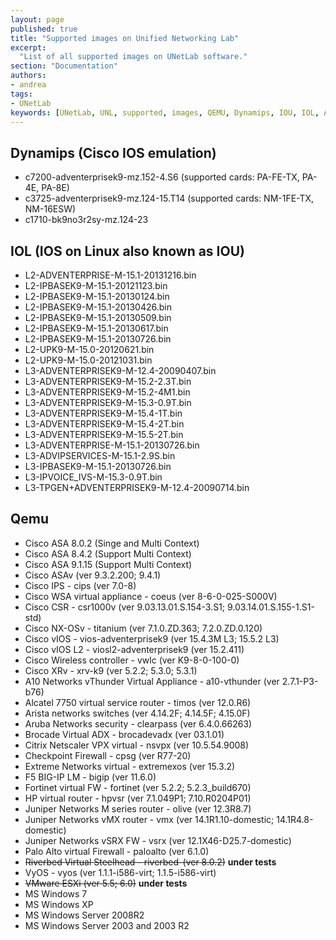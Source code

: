 ```yaml
---
layout: page
published: true
title: "Supported images on Unified Networking Lab"
excerpt:
  "List of all supported images on UNetLab software."
section: "Documentation"
authors:
- andrea
tags:
- UNetLab
keywords: [UNetLab, UNL, supported, images, QEMU, Dynamips, IOU, IOL, ASA, ASAv, XR, TiMOS, F5]
---
```

## Dynamips (Cisco IOS emulation)

* c7200-adventerprisek9-mz.152-4.S6 (supported cards: PA-FE-TX, PA-4E, PA-8E)
* c3725-adventerprisek9-mz.124-15.T14 (supported cards: NM-1FE-TX, NM-16ESW)
* c1710-bk9no3r2sy-mz.124-23

## IOL (IOS on Linux also known as IOU)

* L2-ADVENTERPRISE-M-15.1-20131216.bin
* L2-IPBASEK9-M-15.1-20121123.bin
* L2-IPBASEK9-M-15.1-20130124.bin
* L2-IPBASEK9-M-15.1-20130426.bin
* L2-IPBASEK9-M-15.1-20130509.bin
* L2-IPBASEK9-M-15.1-20130617.bin
* L2-IPBASEK9-M-15.1-20130726.bin
* L2-UPK9-M-15.0-20120621.bin
* L2-UPK9-M-15.0-20121031.bin
* L3-ADVENTERPRISEK9-M-12.4-20090407.bin
* L3-ADVENTERPRISEK9-M-15.2-2.3T.bin
* L3-ADVENTERPRISEK9-M-15.2-4M1.bin
* L3-ADVENTERPRISEK9-M-15.3-0.9T.bin
* L3-ADVENTERPRISEK9-M-15.4-1T.bin
* L3-ADVENTERPRISEK9-M-15.4-2T.bin
* L3-ADVENTERPRISEK9-M-15.5-2T.bin
* L3-ADVENTERPRISE-M-15.1-20130726.bin
* L3-ADVIPSERVICES-M-15.1-2.9S.bin
* L3-IPBASEK9-M-15.1-20130726.bin
* L3-IPVOICE_IVS-M-15.3-0.9T.bin
* L3-TPGEN+ADVENTERPRISEK9-M-12.4-20090714.bin

## Qemu

* Cisco ASA 8.0.2 (Singe and Multi Context)
* Cisco ASA 8.4.2 (Support Multi Context)
* Cisco ASA 9.1.15 (Support Multi Context)
* Cisco ASAv (ver 9.3.2.200; 9.4.1)
* Cisco IPS - cips (ver 7.0-8)
* Cisco WSA virtual appliance - coeus (ver 8-6-0-025-S000V)
* Cisco CSR - csr1000v (ver 9.03.13.01.S.154-3.S1; 9.03.14.01.S.155-1.S1-std)
* Cisco NX-OSv - titanium (ver 7.1.0.ZD.363; 7.2.0.ZD.0.120)
* Cisco vIOS - vios-adventerprisek9 (ver 15.4.3M L3; 15.5.2 L3)
* Cisco vIOS L2 - viosl2-adventerprisek9 (ver 15.2.411)
* Cisco Wireless controller - vwlc (ver K9-8-0-100-0)
* Cisco XRv - xrv-k9 (ver 5.2.2; 5.3.0; 5.3.1)
* A10 Networks vThunder Virtual Appliance - a10-vthunder (ver 2.7.1-P3-b76)
* Alcatel 7750 virtual service router - timos (ver 12.0.R6)
* Arista networks switches (ver 4.14.2F; 4.14.5F; 4.15.0F)
* Aruba Networks security - clearpass (ver 6.4.0.66263)
* Brocade Virtual ADX - brocadevadx (ver 03.1.01)
* Citrix Netscaler VPX virtual - nsvpx (ver 10.5.54.9008)
* Checkpoint Firewall - cpsg (ver R77-20)
* Extreme Networks virtual - extremexos (ver 15.3.2)
* F5 BIG-IP LM - bigip (ver 11.6.0)
* Fortinet virtual FW - fortinet (ver 5.2.2; 5.2.3_build670)
* HP virtual router - hpvsr (ver 7.1.049P1; 7.10.R0204P01)
* Juniper Networks M series router - olive (ver 12.3R8.7)
* Juniper Networks vMX router - vmx (ver 14.1R1.10-domestic; 14.1R4.8-domestic)
* Juniper Networks vSRX FW - vsrx (ver 12.1X46-D25.7-domestic)
* Palo Alto virtual Firewall - paloalto (ver 6.1.0)
* <del>Riverbed Virtual Steelhead - riverbed-(ver 8.0.2)</del> <strong>under tests</strong>
* VyOS - vyos (ver 1.1.1-i586-virt; 1.1.5-i586-virt)
* <del>VMware ESXi (ver 5.5; 6.0)</del> <strong>under tests</strong>
* MS Windows 7
* MS Windows XP
* MS Windows Server 2008R2
* MS Windows Server 2003 and 2003 R2
